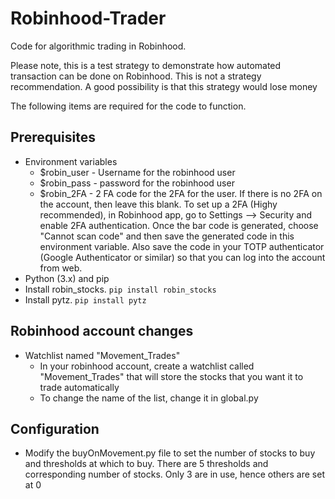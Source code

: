 # Robinhood-Trader

Code for algorithmic trading in Robinhood. 

Please note, this is a test strategy to demonstrate how automated transaction can be done on Robinhood. This is not a strategy recommendation. A good possibility is that this strategy would lose money


The following items are required for the code to function.

## Prerequisites

- Environment variables
    - $robin_user - Username for the robinhood user
    - $robin_pass - password for the robinhood user
    - $robin_2FA - 2 FA code for the 2FA for the user. If there is no 2FA on the account, then leave this blank. To set up a 2FA (Highy recommended), in Robinhood app, go to Settings --> Security and enable 2FA authentication. Once the bar code is generated, choose "Cannot scan code" and then save the generated code in this environment variable. Also save the code in your TOTP authenticator (Google Authenticator or similar) so that you can log into the account from web.
- Python (3.x) and pip
- Install robin_stocks. ```pip install robin_stocks```
- Install pytz. ```pip install pytz```

## Robinhood account changes
- Watchlist named "Movement_Trades" 
    - In your robinhood account, create a watchlist called "Movement_Trades" that will store the stocks that you want it to trade automatically
    - To change the name of the list, change it in global.py


## Configuration

- Modify the buyOnMovement.py file to set the number of stocks to buy and thresholds at which to buy. There are 5 thresholds and corresponding number of stocks. Only 3 are in use, hence others are set at 0